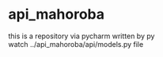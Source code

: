 # api_mahoroba
this is a repository via pycharm written by py  
watch ../api_mahoroba/api/models.py file

